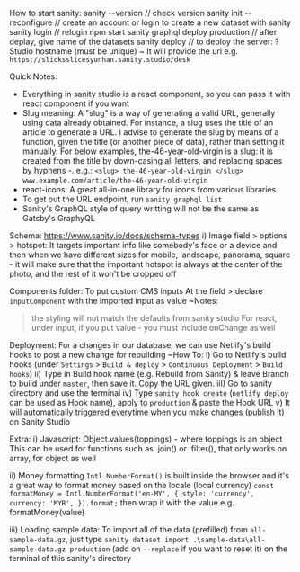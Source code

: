 How to start sanity:
sanity --version // check version
sanity init --reconfigure // create an account or login to create a new dataset with sanity
sanity login // relogin
npm start
sanity graphql deploy production // after deplay, give name of the datasets
sanity deploy // to deploy the server: ? Studio hostname (must be unique)
~ It will provide the url e.g. `https://slicksslicesyunhan.sanity.studio/desk`

Quick Notes:

- Everything in sanity studio is a react component, so you can pass it with react component if you want
- Slug meaning:
  A "slug" is a way of generating a valid URL, generally using data already obtained. For instance, a slug uses the title of an article to generate a URL. I advise to generate the slug by means of a function, given the title (or another piece of data), rather than setting it manually.
  For below examples, the-46-year-old-virgin is a slug: it is created from the title by down-casing all letters, and replacing spaces by hyphens -.
  e.g.:
  `<slug> the-46-year-old-virgin </slug>`
  `www.example.com/article/the-46-year-old-virgin`
- react-icons: A great all-in-one library for icons from various libraries
- To get out the URL endpoint, run `sanity graphql list`
- Sanity's GraphQL style of query writting will not be the same as Gatsby's GraphyQL

Schema:
https://www.sanity.io/docs/schema-types
i) Image field > options > hotspot:
It targets important info like somebody's face or a device and then when we have different sizes for mobile, landscape, panorama, square - it will make sure that the important hotspot is always at the center of the photo, and the rest of it won't be cropped off

Components folder: To put custom CMS inputs
At the field > declare `inputComponent` with the imported input as value
~Notes:

> the styling will not match the defaults from sanity studio
> For react, under input, if you put value - you must include onChange as well

Deployment:
For a changes in our database, we can use Netlify's build hooks to post a new change for rebuilding
~How To:
i) Go to Netlify's build hooks (under `Settings` > `Build & deploy` > `Continuous Deployment` > `Build hooks`)
ii) Type in Build hook name (e.g. Rebuild from Sanity) & leave Branch to build under `master`, then save it. Copy the URL given.
iiI) Go to sanity directory and use the terminal
iv) Type `sanity hook create` (`netlify deploy` can be used as Hook name), apply to `production` & paste the Hook URL
v) It will automatically triggered everytime when you make changes (publish it) on Sanity Studio

Extra:
i) Javascript:
Object.values(toppings) - where toppings is an object
This can be used for functions such as .join() or .filter(), that only works on array, for object as well

ii) Money formatting
`Intl.NumberFormat()` is built inside the browser and it's a great way to format money based on the locale (local currency)
`const formatMoney = Intl.NumberFormat('en-MY', { style: 'currency', currency: 'MYR', }).format;`
then wrap it with the value e.g. formatMoney(value)

iii) Loading sample data:
To import all of the data (prefilled) from `all-sample-data.gz`, just type `sanity dataset import .\sample-data\all-sample-data.gz production` (add on `--replace` if you want to reset it) on the terminal of this sanity's directory
